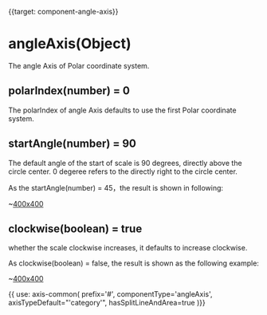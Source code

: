 
{{target: component-angle-axis}}

# angleAxis(Object)

The angle Axis of Polar coordinate system.

## polarIndex(number) = 0

The polarIndex of angle Axis defaults to use the first Polar coordinate system.

## startAngle(number) = 90

The default angle of the start of scale is 90 degrees, directly above the circle center.  0 degeree refers to the directly right to the circle center.

As the startAngle(number) = 45，the result is shown in following: 


~[400x400](${galleryViewPath}doc-example/polar-start-angle&edit=1&reset=1)

## clockwise(boolean) = true

whether the scale clockwise increases, it defaults to increase clockwise.

As clockwise(boolean) = false, the result is shown as the following example:


~[400x400](${galleryViewPath}doc-example/polar-anticlockwise&edit=1&reset=1)

{{ use: axis-common(
    prefix='#',
    componentType='angleAxis',
    axisTypeDefault="'category'",
    hasSplitLineAndArea=true
)}}
